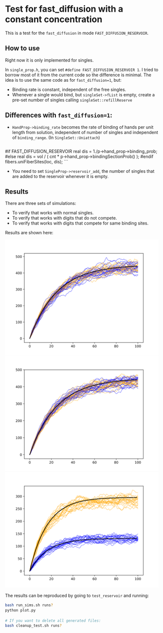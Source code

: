 # Test for fast_diffusion with a constant concentration

This is a test for the `fast_diffusion` in mode `FAST_DIFFUSION_RESERVOIR`.

## How to use 

Right now it is only implemented for singles.

In `single_prop.h`, you can set `#define FAST_DIFFUSION_RESERVOIR 1`. I tried to borrow most of it from the current code so the difference is minimal. The idea is to use the same code as for `fast_diffusion=1`, but:

* Binding rate is constant, independent of the free singles.
* Whenever a single would bind, but `singleSet->fList` is empty, create a pre-set number of singles calling `singleSet::refillReserve`



## Differences with `fast_diffusion=1`:

* `HandProp->binding_rate` becomes the rate of binding of hands per unit length from solution, independent of number of singles and independent of `binding_range`. (In `SingleSet::Uniattach`)

	```cpp
#if FAST_DIFFUSION_RESERVOIR
real dis = 1./p->hand_prop->binding_prob;
#else
real dis = vol / ( cnt * p->hand_prop->bindingSectionProb() );
#endif
fibers.uniFiberSites(loc, dis);
	```

* You need to set `SingleProp->reservoir_add`, the number of singles that are added to the reservoir whenever it is empty.

## Results

There are three sets of simulations:

* To verify that works with normal singles.
* To verify that works with digits that do not compete.
* To verify that works with digits that compete for same binding sites.

Results are shown here:

![](plot0.svg)
![](plot1.svg)
![](plot2.svg)

The results can be reproduced by going to `test_reservoir` and running:

``` bash
bash run_sims.sh runs?
python plot.py

# If you want to delete all generated files:
bash cleanup_test.sh runs?
```


